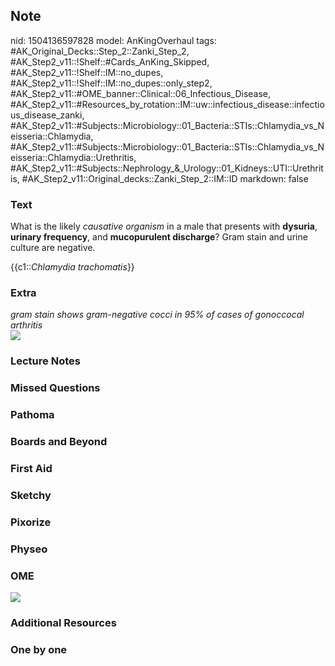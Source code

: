 ## Note
nid: 1504136597828
model: AnKingOverhaul
tags: #AK_Original_Decks::Step_2::Zanki_Step_2, #AK_Step2_v11::!Shelf::#Cards_AnKing_Skipped, #AK_Step2_v11::!Shelf::IM::no_dupes, #AK_Step2_v11::!Shelf::IM::no_dupes::only_step2, #AK_Step2_v11::#OME_banner::Clinical::06_Infectious_Disease, #AK_Step2_v11::#Resources_by_rotation::IM::uw::infectious_disease::infectious_disease_zanki, #AK_Step2_v11::#Subjects::Microbiology::01_Bacteria::STIs::Chlamydia_vs_Neisseria::Chlamydia, #AK_Step2_v11::#Subjects::Microbiology::01_Bacteria::STIs::Chlamydia_vs_Neisseria::Chlamydia::Urethritis, #AK_Step2_v11::#Subjects::Nephrology_&_Urology::01_Kidneys::UTI::Urethritis, #AK_Step2_v11::Original_decks::Zanki_Step_2::IM::ID
markdown: false

### Text
What is the likely <i>causative organism</i> in a male that
presents with <b>dysuria</b>, <b>urinary frequency</b>, and
<b>mucopurulent discharge</b>? Gram stain and urine culture are
negative.
<div>
  {{c1::<i>Chlamydia trachomatis</i>}}
</div>

### Extra
<div>
  <i>gram stain shows gram-negative cocci in 95% of cases of
  gonoccocal arthritis</i>
</div><img src="see%20saw.png">

### Lecture Notes


### Missed Questions


### Pathoma


### Boards and Beyond


### First Aid


### Sketchy


### Pixorize


### Physeo


### OME
<div class="ome-widget">
  <a href=
  "https://onlinemeded.org/spa/infectious-disease?ref=anki"><img src="_OME_AnkiFlashcards_Topic_5.png"></a>
</div>

### Additional Resources


### One by one

